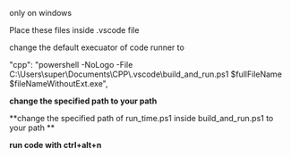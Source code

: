 only on windows 

Place these files inside .vscode file 

change the default  execuator of code runner to

"cpp": "powershell -NoLogo -File C:\\Users\\super\\Documents\\CPP\\.vscode\\build_and_run.ps1 $fullFileName $fileNameWithoutExt.exe",

**change the  specified path to your path**

**change the specified path of run_time.ps1 inside build_and_run.ps1 to your path **

**run code with ctrl+alt+n**
